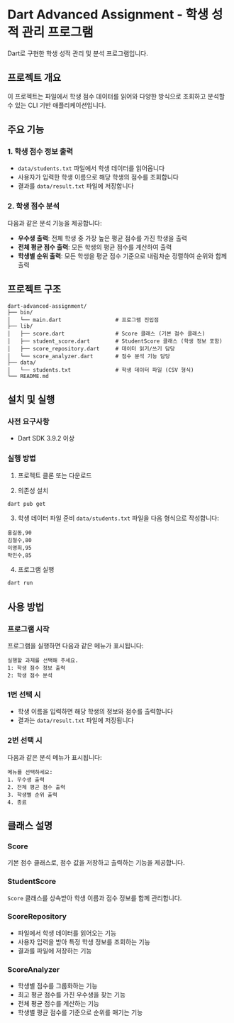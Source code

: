 # Dart Advanced Assignment - 학생 성적 관리 프로그램

Dart로 구현한 학생 성적 관리 및 분석 프로그램입니다.

## 프로젝트 개요

이 프로젝트는 파일에서 학생 점수 데이터를 읽어와 다양한 방식으로 조회하고 분석할 수 있는 CLI 기반 애플리케이션입니다.

## 주요 기능

### 1. 학생 점수 정보 출력
- `data/students.txt` 파일에서 학생 데이터를 읽어옵니다
- 사용자가 입력한 학생 이름으로 해당 학생의 점수를 조회합니다
- 결과를 `data/result.txt` 파일에 저장합니다

### 2. 학생 점수 분석
다음과 같은 분석 기능을 제공합니다:
- **우수생 출력**: 전체 학생 중 가장 높은 평균 점수를 가진 학생을 출력
- **전체 평균 점수 출력**: 모든 학생의 평균 점수를 계산하여 출력
- **학생별 순위 출력**: 모든 학생을 평균 점수 기준으로 내림차순 정렬하여 순위와 함께 출력

## 프로젝트 구조

```
dart-advanced-assignment/
├── bin/
│   └── main.dart                 # 프로그램 진입점
├── lib/
│   ├── score.dart                # Score 클래스 (기본 점수 클래스)
│   ├── student_score.dart        # StudentScore 클래스 (학생 정보 포함)
│   ├── score_repository.dart     # 데이터 읽기/쓰기 담당
│   └── score_analyzer.dart       # 점수 분석 기능 담당
├── data/
│   └── students.txt              # 학생 데이터 파일 (CSV 형식)
└── README.md
```

## 설치 및 실행

### 사전 요구사항
- Dart SDK 3.9.2 이상

### 실행 방법

1. 프로젝트 클론 또는 다운로드

2. 의존성 설치
```bash
dart pub get
```

3. 학생 데이터 파일 준비
`data/students.txt` 파일을 다음 형식으로 작성합니다:
```
홍길동,90
김철수,80
이영희,95
박민수,85
```

4. 프로그램 실행
```bash
dart run
```

## 사용 방법

### 프로그램 시작
프로그램을 실행하면 다음과 같은 메뉴가 표시됩니다:
```
실행할 과제를 선택해 주세요.
1: 학생 점수 정보 출력
2: 학생 점수 분석
```

### 1번 선택 시
- 학생 이름을 입력하면 해당 학생의 정보와 점수를 출력합니다
- 결과는 `data/result.txt` 파일에 저장됩니다

### 2번 선택 시
다음과 같은 분석 메뉴가 표시됩니다:
```
메뉴를 선택하세요:
1. 우수생 출력
2. 전체 평균 점수 출력
3. 학생별 순위 출력
4. 종료
```

## 클래스 설명

### Score
기본 점수 클래스로, 점수 값을 저장하고 출력하는 기능을 제공합니다.

### StudentScore
`Score` 클래스를 상속받아 학생 이름과 점수 정보를 함께 관리합니다.

### ScoreRepository
- 파일에서 학생 데이터를 읽어오는 기능
- 사용자 입력을 받아 특정 학생 정보를 조회하는 기능
- 결과를 파일에 저장하는 기능

### ScoreAnalyzer
- 학생별 점수를 그룹화하는 기능
- 최고 평균 점수를 가진 우수생을 찾는 기능
- 전체 평균 점수를 계산하는 기능
- 학생별 평균 점수를 기준으로 순위를 매기는 기능
